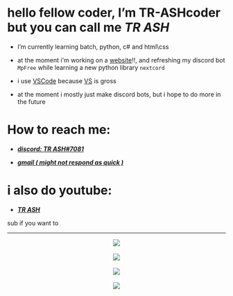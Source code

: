 # hello fellow coder, I’m TR-ASHcoder but you can call me *TR ASH*
- I’m currently learning batch, python, c# and html\css 


- at the moment i'm working on a [website](https://deznats.000webhostapp.com/)!!, and refreshing my discord bot `MpFree` while learning a new python library `nextcord`


- i use [VSCode](https://code.visualstudio.com/docs/?dv=win) because [VS](https://www.google.com/search?q=shit&sxsrf=ALiCzsa1b56wH9vLVv6gyemEGeZG3aZgyA:1655197336692&source=lnms&tbm=isch&sa=X&ved=2ahUKEwjUjaXKyqz4AhVI4nMBHS0DC1UQ_AUoAXoECAEQAw) is gross


- at the moment i mostly just make discord bots, but i hope to do more in the future


# How to reach me: 

- [***discord: TR ASH#7081***](https://discord.gg/gvnj4jEV)

- [***gmail ( might not respond as quick )***](trash3791@gmail.com)

# i also do youtube:

- [***TR ASH***](https://youtube.com/channel/UCnCUHqT1Jo_JDEtfS07g42g)

sub if you want to








____


<p align="center">
  <img src="https://github-readme-stats.vercel.app/api?username=TR-ASHcoder&theme=tokyonight" />
  <br/>
  <br/> 
  <img src="https://github-readme-stats-eight-theta.vercel.app/api/top-langs/?username=TR-ASHcoder&layout=Demo&exclude_lang=ruby&theme=tokyonight" />
  <br/>
  <br/> 
  <img src="https://discord.c99.nl/widget/theme-3/385354004114178050.png"/>
  <br />
  <br />
  <img src="https://komarev.com/ghpvc/?username=TR-ASHcoder&style=flat&color=red"/>
</p>








